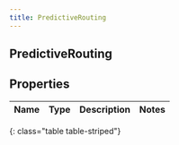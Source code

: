 ```yaml
---
title: PredictiveRouting
---
```

## PredictiveRouting


## Properties

| Name | Type | Description | Notes |
| ------------ | ------------- | ------------- | ------------- |
{: class="table table-striped"}



